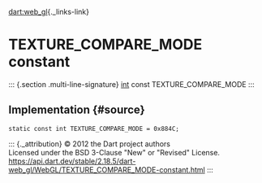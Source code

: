 [dart:web\_gl](../../dart-web_gl/dart-web_gl-library){._links-link}

TEXTURE\_COMPARE\_MODE constant
===============================

::: {.section .multi-line-signature}
[int](../../dart-core/int-class) const TEXTURE\_COMPARE\_MODE
:::

Implementation {#source}
--------------

``` {.language-dart data-language="dart"}
static const int TEXTURE_COMPARE_MODE = 0x884C;
```

::: {._attribution}
© 2012 the Dart project authors\
Licensed under the BSD 3-Clause \"New\" or \"Revised\" License.\
<https://api.dart.dev/stable/2.18.5/dart-web_gl/WebGL/TEXTURE_COMPARE_MODE-constant.html>
:::
